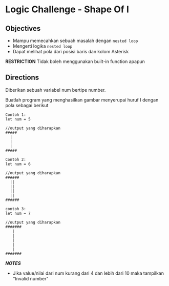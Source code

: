 # Logic Challenge - Shape Of I

## Objectives
- Mampu memecahkan sebuah masalah dengan `nested loop`
- Mengerti logika `nested loop`
- Dapat melihat pola dari posisi baris dan kolom Asterisk

**RESTRICTION**
Tidak boleh menggunakan built-in function apapun

## Directions
Diberikan sebuah variabel num bertipe number.

Buatlah program yang menghasilkan gambar menyerupai huruf I dengan pola sebagai berikut


```
Contoh 1:
let num = 5

//output yang diharapkan
#####
  |
  |
  |
#####

Contoh 2:
let num = 6

//output yang diharapkan
######
  ||
  ||
  ||
  ||
######

contoh 3:
let num = 7

//output yang diharapkan
#######
   |
   |
   |
   |
   |
#######
```

***NOTES***
- Jika value/nilai dari num kurang dari 4 dan lebih dari 10 maka tampilkan "Invalid number"

